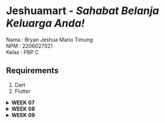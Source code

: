 # Jeshuamart - _Sahabat Belanja Keluarga Anda!_
Nama    : Bryan Jeshua Mario Timung <br/>
NPM     : 2206027021 <br/>
Kelas   : PBP C <br/>
## Requirements
1. Dart
2. Flutter
<details>
<summary> <b> WEEK 07 </b> </summary>

## Apa perbedaan utama antara stateless dan stateful widget dalam konteks pengembangan aplikasi Flutter?
Perbedaan stateless dan statefull widget
Stateless widget
1. Tidak mengelola state internalnya sendiri
2. Hanya merender tampilan sesuai dengan properti saat pertama kali mereka dibuat dan tampilannya tidak akan berubah selama aplikasi hidup
3. Lebih efisien karena tidak memerlukan perubahan status internal yang rumit
Stateful widget
1. Mengelola state internalnya selama aplikasi dijalankan 
2. Punya kelas yang terkait dengan state yang dapat digunakan untuk merender ulang tampilan ketika status berubah
3. Dapat digunakan saat kita memerlukan tampilan berdasarkan interaksi pengguna, data yang dinamis, atau perubahan lain yang memengaruhi tampilan widget.

## Sebutkan seluruh widget yang kamu gunakan untuk menyelesaikan tugas ini dan jelaskan fungsinya masing-masing.
1. MaterialApp : titik awal app flutter. Tempat konfigurasi tema dan navigasi
2. Scaffold : Menyajikan struktur dasar layout visual.
3. AppBar : Bahan untuk menampilkan bar aplikasi 
4. SingleChildScrollView : Menampilkan widget yang scrollable
5. Column : Menampilkan children dalam suatu vertical array
6. Padding : Widget yang memberikan ruang/jarak di sekitar elemen child
7. Text : Menampilkan teks
8. GridView.count : membuat layout grid dengan jumlah yang tetap.
9. Material : memberikan konsep desain dari suatu elemen
10. InkWell : area segiempat dari suatu material yang merespon sentuhan saat disentuh dengan memberikan ripple effect.
11. Container : melakukan styling terhadap individu elemen dalam hal ini adalah card/ 
12. Center: meletakan anak elemen di tengah-tengah
13. Icon: menampilkan ikon yang diinginkan
14. SnackBar : widget yang akan muncul jika kita menekan salah satu card
15. ScaffoldMessenger : widget yang mengelola snackbar yang akan ditayangkan saat dipanggil

## Jelaskan bagaimana cara kamu mengimplementasikan checklist di atas secara step-by-step (bukan hanya sekadar mengikuti tutorial)
1. Saya membuat github repository baru untuk projek saya
2. Saya menghubungkannya dengan local repository
3. Saya membangun program dengan perintah ```flutter create jeshuamart```
4. Kemudian saya pindah ke direktori app tersebut
5. Lalu, saya mencoba melakukan run app tersebut
6. Setelah itu, saya membuat file baru di direktori lib bernama menu.dart
7. Lalu saya mengimport semua material flutter pada menu.dart.
8. Pada main.dart, saya menjadikann MyApp menjadi Stateless, mengatur colorscheme, dan membuat home menjadi MyHomePage() saja.
9. Pada menu.dart, saya membangun kelas ShopItem dengan atribut String name, IconData icon, dan Color warna. Kemudian saya membangun class ShopCard yang merupakan StatelessWidget yang punya atribut ShopItem yang akan mengkonstruksi masing-masing ShopItem dan juga memiliki snackbar. Lalu, di kelas MyHomePage yang bersifat stateless, saya membuat list dari ShopItem yang terdiri dari menu "Lihat Item", "Tambah Item", dan "Logout". Kemudian, saya mengatur tampilan sesuai yang diinginkan, termasuk mengiterasi list  tadi.
10. Setelah semua sudah jadi, saya melakukan  add-commit-push.
</details>

<details>
<summary> <b> WEEK 08 </b> </summary>

## Jelaskan perbedaan antara Navigator.push() dan Navigator.pushReplacement(), disertai dengan contoh mengenai penggunaan kedua metode tersebut yang tepat!
Navigator.push() digunakan untuk menavigasi ke halaman baru di atas tumpukan navigasi saat ini. Ini cocok dipakai untuk situasi ketika ingin mempertahankan riwayat navigasi, seperti saat Anda pindah dari halaman beranda ke halaman detail. Contohnya, ketika pengguna memilih item dari daftar di halaman utama dengan menggunakan Navigator.push() untuk menampilkan halaman detail item tersebut. Setelah selesai melihat, pengguna dapat kembali ke halaman utama dengan menekan tombol kembali.
Navigator.pushReplacement() digunakan untuk menggantikan layar saat ini di tumpukan navigasi dengan layar baru. Ini digunakan saat  tidak ingin pengguna kembali ke layar sebelumnya, misalnya setelah proses login berhasil. Contohnya, pada layar login, setelah pengguna berhasil masuk menggunakan Navigator.pushReplacement() untuk navigasi ke halaman beranda. Ini akan mencegah pengguna kembali ke layar login dengan tombol kembali.

## Jelaskan masing-masing layout widget pada Flutter dan konteks penggunaannya masing-masing!
Column dan Row <br>
Fungsi: Mengatur widget secara vertikal (Column) dan horizontal (Row).
Penggunaan: Ideal untuk membuat tata letak linier seperti formulir atau toolbar.

Stack <br>
Fungsi: Memungkinkan widget ditumpuk di atas satu sama lain.
Penggunaan: Cocok untuk overlay, seperti teks pada gambar.

Container <br>
Fungsi: Widget serbaguna untuk pembungkus, dekorasi, dan penentuan ukuran.
Penggunaan: Saat Anda memerlukan kotak dengan padding, margin, latar belakang, atau perubahan bentuk.

GridView <br>
Fungsi: Menampilkan widget dalam grid yang dapat di-scroll.
Penggunaan: Untuk galeri foto atau pilihan produk.

ListView <br>
Fungsi: Menampilkan daftar item yang dapat di-scroll.
Penggunaan: Untuk daftar email, berita, atau pengaturan.

Flex dan Expanded <br>
Fungsi: Memberikan fleksibilitas dalam tata letak dengan membagi ruang.
Penggunaan: Ketika Anda ingin widget memiliki ukuran relatif terhadap ruang yang tersedia.

## Sebutkan apa saja elemen input pada form yang kamu pakai pada tugas kali ini dan jelaskan mengapa kamu menggunakan elemen input tersebut!
Pada tugas ini saya hanya menggunakan TextField karena hanya perlu input teks, seperti nama produk, jumlah produk, dan komponen serupa.

## Bagaimana penerapan clean architecture pada aplikasi Flutter?
Clean Architecture mengatur aplikasi menjadi beberapa lapisan:
<li>Presentation Layer: Menangani UI dan penggunaan Widget. Ini harus memiliki logika tampilan minimal.
<li>Business Logic Layer (BLoC)/State Management: Mengelola state dan logika bisnis aplikasi.
<li>Domain Layer: Berisi aturan bisnis dan entitas.
<li>Data Layer: Mengatur API, penyimpanan lokal, dan repositori yang mengatur data.

Langkah-langkah penerapannya:
<li>Pisahkan kode ke dalam lapisan yang disebutkan.
<li>Gunakan BLoC atau provider untuk state management.
<li>Terapkan prinsip Dependency Inversion antara lapisan.
<li>Pastikan komunikasi antar lapisan bersifat bersih dan terorganisir.

## Jelaskan bagaimana cara kamu mengimplementasikan checklist di atas secara step-by-step! (bukan hanya sekadar mengikuti tutorial)
- Pertama saya membuat model.dart yang berisikan Class untuk membuat model saya.
- Kemudian, saya membuat form yang meminta input sesuai dengan model tersebut.
- Lalu saya membangun dialog window yang akan memunculkan apa yang sudah saya input
- Kemudian, saya mengatur semua navigasi buttonnya ke window yang dituju
- Pada main, saya membuat sebuah list untuk menyimpan semua model yang  sudah diinstansiasi
- Setelah itu, saya membuat lihatitem.dart untuk menampilkan semua yang sudah diinput
- Lalu, saya memastikan navigasi dari setiap buttonnya benar. 

</details>
<details>
<summary> <b> WEEK 09 </b> </summary>

## Apakah bisa kita melakukan pengambilan data JSON tanpa membuat model terlebih dahulu? Jika iya, apakah hal tersebut lebih baik daripada membuat model sebelum melakukan pengambilan data JSON?
Ya, kita bisa melakukan pengambilan data JSON tanpa membuat model terlebih dahulu. Mengambil data JSON tanpa model berarti kita akan langsung memproses data JSON tersebut sebagai struktur data dasar yang disediakan oleh bahasa pemrograman kita.

Keuntungan Menggunakan Pendekatan Tanpa Model:
- Fleksibilitas: Mudah untuk bekerja dengan data yang strukturnya tidak tetap atau sering berubah.
- Pengembangan yang Lebih Cepat: Mengurangi kebutuhan untuk merancang dan mengimplementasikan model terlebih dahulu.
- Sederhana: Cocok untuk skenario sederhana di mana struktur data tidak terlalu kompleks atau tidak memerlukan validasi khusus.<br>
Keuntungan Menggunakan Model:
- Validasi Data: Model membantu dalam validasi data dan memastikan bahwa data yang diterima sesuai dengan yang diharapkan.
- Konsistensi: Memudahkan pemeliharaan kode, terutama dalam proyek besar karena semua interaksi data mengikuti struktur yang telah ditentukan.
- Pemeliharaan Kode: Memudahkan pemeliharaan dan perubahan kode di masa depan, karena perubahan pada struktur data hanya perlu dilakukan di satu tempat (model).
- Dokumentasi: Model berfungsi sebagai bentuk dokumentasi, memudahkan developer lain untuk memahami struktur data.
<br>
Lebih disarankan untuk kita membuat model terlebih dahulu supaya JSON yang hendak kita olah sudah benar-benar mengikuti syntax pemrograman.

## Jelaskan fungsi dari CookieRequest dan jelaskan mengapa instance CookieRequest perlu untuk dibagikan ke semua komponen di aplikasi Flutter.
Fungsi utama dari `CookieRequest` adalah untuk menangani cookie saat melakukan HTTP request. Ini meliputi pengiriman cookie saat HTTP request ke server dan menyimpan cookie yang diterima dari server. Hal ini penting untuk memastikan bahwa sesi pengguna tetap berjalan dengan konsisten konteksnya saat pengguna menggunakan aplikasi, misalnya saat autentikasi atau saat mengatur preferensi pengguna yang disimpan.

Membagikan instance `CookieRequest` ke semua komponen di aplikasi Flutter penting karena ini memastikan bahwa manajemen cookie dilakukan secara konsisten di seluruh aplikasi. Dengan cara ini, semua request yang dibuat dari berbagai bagian aplikasi akan memiliki akses ke informasi cookie yang sama, memastikan bahwa pengguna tetap terautentikasi dan preferensi mereka tetap diterapkan di seluruh aplikasi. Ini juga membantu dalam menyederhanakan arsitektur kode dengan memusatkan logic dari manajemen cookie sehingga mengurangi duplikasi dan potensi kesalahan.


## Jelaskan mekanisme pengambilan data dari JSON hingga dapat ditampilkan pada Flutter.
1. GET Request dikirimkan ke url supaya kita mendapatkan JSON yang berisi list of product.
```   var url = Uri.parse('http://127.0.0.1:8000/json/');
    var response = await http.get(
      url,
      headers: {"Content-Type": "application/json"},
    );
```

2. Mengubah http respons body agar sesuai dengan bentuk JSON
```
var data = jsonDecode(utf8.decode(response.bodyBytes)); 
```
3. Dari data JSON tersebut, objek product dibuat dan disimpan pada list_product.
```
List<Product> list_product = [];
    for (var d in data) {
      if (d != null) {
        list_product.add(Product.fromJson(d));
      }
    }
    return list_product;
```
4. Seluruh item yang sudah ada ditampilkan dengan ListView.builder() dan masing-masingnya ditampilkan dalam bentuk Card. Jika card suatu product diklik, maka akan pergi ke halaman details
```
 return ListView.builder(
              itemCount: snapshot.data!.length,
              itemBuilder: (context, index) {
                var barang = snapshot.data![index].fields; // Assuming fields has the necessary properties
                return Card(
                  child: InkWell(
                    onTap: () {
                      Navigator.push(
                        context,
                        MaterialPageRoute(
                          builder: (context) => DetailItemPage(fields: barang),
                        ),
                      );
                    },
```

## Jelaskan mekanisme autentikasi dari input data akun pada Flutter ke Django hingga selesainya proses autentikasi oleh Django dan tampilnya menu pada Flutter.
1. Membangun objek request dengan CookieRequest lalu meminta input username dan password.
```
    final request = context.watch<CookieRequest>();
```
```
            TextField(
              controller: _usernameController,
              decoration: const InputDecoration(
                labelText: 'Username',
              ),
            ),
```
```
            TextField(
              controller: _passwordController,
              decoration: const InputDecoration(
                labelText: 'Password',
              ),
              obscureText: true,
            ),
```
2. Melakukan login request supaya bisa  mengirim data username dan password ke url tujuan.
```
                final response =
                    await request.login("http://127.0.0.1:8000/auth/login/", {
                  'username': username,
                  'password': password,
                });
```
3. App akan memberikan respons sesuai login request. Kalau berhasil, maka user akan menuju halaman MyHomePage(). Sedangkan, kalau gagal akan muncul AlertDialog().

```
               if (request.loggedIn) {
                  String message = response['message'];
                  String uname = response['username'];
                  // ignore: use_build_context_synchronously
                  Navigator.pushReplacement(
                    context,
                    MaterialPageRoute(builder: (context) => MyHomePage()),
                  );
                  // ignore: use_build_context_synchronously
                  ScaffoldMessenger.of(context)
                    ..hideCurrentSnackBar()
                    ..showSnackBar(SnackBar(
                        content: Text("$message Selamat datang, $uname.")));
                } else {
                  // ignore: use_build_context_synchronously
                  showDialog(
                    context: context,
                    builder: (context) => AlertDialog(
                      title: const Text('Login Gagal'),
                      content: Text(response['message']),
                      actions: [
                        TextButton(
                          child: const Text('OK'),
                          onPressed: () {
                            Navigator.pop(context);
                          },
                        ),
                      ],
                    ),
```
## Sebutkan seluruh widget yang kamu pakai pada tugas ini dan jelaskan fungsinya masing-masing.
1. `LeftDrawer`: Widget kustom (didefinisikan di luar kode yang diberikan) yang mungkin digunakan untuk menampilkan drawer navigasi di sisi kiri.
2. `FutureBuilder`: Widget ini digunakan untuk membangun widget berdasarkan hasil terbaru dari Future, seperti menampilkan data yang diambil dari internet.
3. `Center`: Widget ini digunakan untuk menempatkan child widgetnya di tengah-tengah parent widget.
4. `CircularProgressIndicator`: Widget ini menampilkan indikator loading yang berputar.
5. `ListView.builder`: Widget ini digunakan untuk membuat daftar yang scrollable, dimana item-itemnya dibangun secara dinamis.
Sisanya sama seperti minggu lalu.
6. `SizedBox`: Widget ini digunakan untuk memberikan jarak antar widget.
7. `ElevatedButton`: Widget ini menampilkan tombol yang menonjol, biasanya digunakan untuk aksi utama dalam sebuah form.
8. `Navigator`: Digunakan untuk navigasi antar halaman dalam aplikasi.
9. `AlertDialog`: Widget ini menampilkan dialog untuk memberi informasi atau konfirmasi kepada pengguna.
10. `TextButton`: Widget ini menampilkan tombol dengan teks, biasanya digunakan dalam dialog.
11. `Provider`: Paket ini digunakan untuk manajemen state dan akses data melintasi widget.
12. `CookieRequest `(dari `pbp_django_auth`): Komponen ini digunakan untuk mengelola autentikasi dan permintaan HTTP dengan cookie, khususnya dalam konteks login.

## Jelaskan bagaimana cara kamu mengimplementasikan checklist di atas secara step-by-step! (bukan hanya sekadar mengikuti tutorial).
1. Membangun app baru di django project bernama authentication
2. Melakukan instalasi library corsheaders dan mengaturnya pada settings di django project
3. Membuat method untuk melakukan login pada views.py authentication
4. Membuat method untuk melakukan logout pada views.py authentication
5. Membangun method create_product_flutter pada views.py main
6. Mengatur path untuk semua method yang baru dibangun
7. Menginstal semua package baru yang akan dibutuhkan pada tugas minggu ini seperti provider, pbp_django_auth, dan http
8. Membuat login.dart dan mengatur main.dart supaya pertama kali masuk ke LoginPage()
9. Membangun product.dart yang merupakan model
10. Mengizinkan flutter app bisa mengakses internet
11. Membangun list_product.dart dengan fetching data dari web yang sudah dideploy
12. Mengatur ulang left drawer
13. Menghubungkan form dengan CookieRequest
14. Mengatur ulang pengisian form dengan jsonEncode.
15. Mengatur ulang card.dart dengan cookierequest agar bisa logout dengan method yang sudah dibangun sebelumnya
16. Melakukan add-commit-push ke github.



</details>